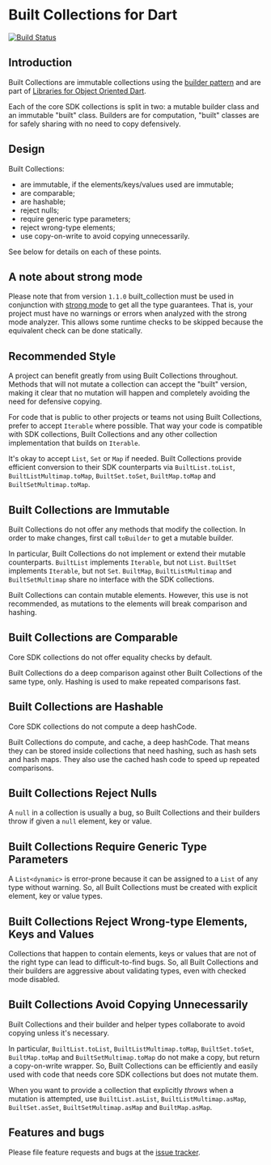 # Built Collections for Dart
[![Build Status](https://travis-ci.org/google/built_collection.dart.svg?branch=master)](https://travis-ci.org/google/built_collection.dart)
## Introduction

Built Collections are immutable collections using the
[builder pattern](http://en.wikipedia.org/wiki/Builder_pattern) and are part of
[Libraries for Object Oriented Dart](https://github.com/google/built_value.dart/blob/master/libraries_for_object_oriented_dart.md#libraries-for-object-oriented-dart).

Each of the core SDK collections is split in two: a mutable builder class
and an immutable "built" class. Builders are for computation,
"built" classes are for safely sharing with no need to copy defensively.

## Design

Built Collections:

* are immutable, if the elements/keys/values used are immutable;
* are comparable;
* are hashable;
* reject nulls;
* require generic type parameters;
* reject wrong-type elements;
* use copy-on-write to avoid copying unnecessarily.

See below for details on each of these points.


## A note about strong mode

Please note that from version `1.1.0` built_collection must be used in
conjunction with
[strong mode](https://github.com/dart-lang/dev_compiler/blob/master/STRONG_MODE.md)
to get all the type guarantees. That is, your project must have no warnings or
errors when analyzed with the strong mode analyzer. This allows some runtime
checks to be skipped because the equivalent check can be done statically.


## Recommended Style

A project can benefit greatly from using Built Collections throughout.
Methods that will not mutate a collection can accept the "built" version,
making it clear that no mutation will happen and completely avoiding
the need for defensive copying.

For code that is public to other projects or teams not using
Built Collections, prefer to accept `Iterable` where possible. That way
your code is compatible with SDK collections, Built Collections and any
other collection implementation that builds on `Iterable`.

It's okay to accept `List`, `Set` or `Map` if needed. Built Collections
provide efficient conversion to their SDK counterparts via
`BuiltList.toList`, `BuiltListMultimap.toMap`, `BuiltSet.toSet`,
`BuiltMap.toMap` and `BuiltSetMultimap.toMap`.


## Built Collections are Immutable

Built Collections do not offer any methods that modify the collection. In
order to make changes, first call `toBuilder` to get a mutable builder.

In particular, Built Collections do not implement or extend their mutable
counterparts. `BuiltList` implements `Iterable`, but not `List`. `BuiltSet`
implements `Iterable`, but not `Set`. `BuiltMap`, `BuiltListMultimap` and
`BuiltSetMultimap` share no interface with the SDK collections.

Built Collections can contain mutable elements. However, this use is not
recommended, as mutations to the elements will break comparison and
hashing.


## Built Collections are Comparable

Core SDK collections do not offer equality checks by default.

Built Collections do a deep comparison against other Built Collections
of the same type, only. Hashing is used to make repeated comparisons fast.


## Built Collections are Hashable

Core SDK collections do not compute a deep hashCode.

Built Collections do compute, and cache, a deep hashCode. That means they
can be stored inside collections that need hashing, such as hash sets and
hash maps. They also use the cached hash code to speed up repeated
comparisons.


## Built Collections Reject Nulls

A `null` in a collection is usually a bug, so Built Collections and their
builders throw if given a `null` element, key or value.


## Built Collections Require Generic Type Parameters

A `List<dynamic>` is error-prone because it can be assigned to a `List` of
any type without warning. So, all Built Collections must be created with
explicit element, key or value types.


## Built Collections Reject Wrong-type Elements, Keys and Values

Collections that happen to contain elements, keys or values that are not of
the right type can lead to difficult-to-find bugs. So, all Built
Collections and their builders are aggressive about validating types, even
with checked mode disabled.


## Built Collections Avoid Copying Unnecessarily

Built Collections and their builder and helper types collaborate to avoid
copying unless it's necessary.

In particular, `BuiltList.toList`, `BuiltListMultimap.toMap`,
`BuiltSet.toSet`, `BuiltMap.toMap` and `BuiltSetMultimap.toMap` do not make
a copy, but return a copy-on-write wrapper. So, Built Collections can be
efficiently and easily used with code that needs core SDK collections but
does not mutate them.

When you want to provide a collection that explicitly _throws_ when a
mutation is attempted, use `BuiltList.asList`,
`BuiltListMultimap.asMap`, `BuiltSet.asSet`, `BuiltSetMultimap.asMap` 
and `BuiltMap.asMap`.

## Features and bugs

Please file feature requests and bugs at the [issue tracker][tracker].

[tracker]: https://github.com/google/built-collection-dart/issues
